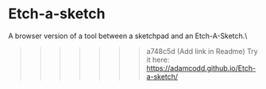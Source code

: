 # Etch-a-sketch
A browser version of a tool between a sketchpad and an Etch-A-Sketch.\
>>>>>>> a748c5d (Add link in Readme)
Try it here: https://adamcodd.github.io/Etch-a-sketch/